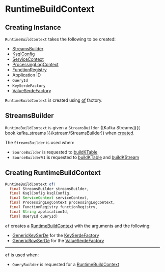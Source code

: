 # RuntimeBuildContext

## Creating Instance

`RuntimeBuildContext` takes the following to be created:

* [StreamsBuilder](#streamsBuilder)
* <span id="ksqlConfig"> [KsqlConfig](KsqlConfig.md)
* <span id="serviceContext"> [ServiceContext](ServiceContext.md)
* <span id="processingLogContext"> [ProcessingLogContext](rest/ProcessingLogContext.md)
* <span id="functionRegistry"> [FunctionRegistry](FunctionRegistry.md)
* <span id="applicationId"> Application ID
* <span id="queryId"> `QueryId`
* <span id="keySerdeFactory"> `KeySerdeFactory`
* <span id="valueSerdeFactory"> [ValueSerdeFactory](ValueSerdeFactory.md)

`RuntimeBuildContext` is created using [of](#of) factory.

## <span id="streamsBuilder"><span id="getStreamsBuilder"> StreamsBuilder

`RuntimeBuildContext` is given a `StreamsBuilder` ([Kafka Streams]({{ book.kafka_streams }}/kstream/StreamsBuilder)) when [created](#creating-instance).

The `StreamsBuilder` is used when:

* `SourceBuilder` is requested to [buildKTable](SourceBuilder.md#buildKTable)
* `SourceBuilderV1` is requested to [buildKTable](SourceBuilderV1.md#buildKTable) and [buildKStream](SourceBuilderV1.md#buildKStream)

## <span id="of"> Creating RuntimeBuildContext

```java
RuntimeBuildContext of(
  final StreamsBuilder streamsBuilder,
  final KsqlConfig ksqlConfig,
  final ServiceContext serviceContext,
  final ProcessingLogContext processingLogContext,
  final FunctionRegistry functionRegistry,
  final String applicationId,
  final QueryId queryId)
```

`of` creates a [RuntimeBuildContext](#creating-instance) with the arguments and the following:

* [GenericKeySerDe](GenericKeySerDe.md) for the [KeySerdeFactory](#keySerdeFactory)
* [GenericRowSerDe](GenericRowSerDe.md) for the [ValueSerdeFactory](#valueSerdeFactory)

---

`of` is used when:

* `QueryBuilder` is requested for a [RuntimeBuildContext](QueryBuilder.md#buildContext)

